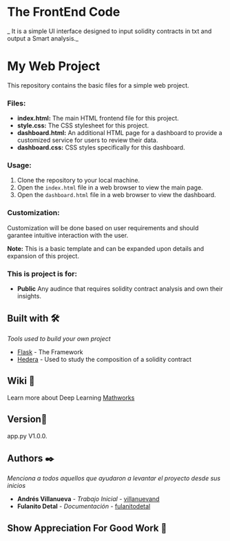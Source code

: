 # The FrontEnd Code

_ It is a simple UI interface designed to input solidity contracts in txt and output a Smart analysis._

# My Web Project

This repository contains the basic files for a simple web project.

### Files:
* **index.html:** The main HTML frontend file for this project.
* **style.css:** The CSS stylesheet for this project.
* **dashboard.html:** An additional HTML page for a dashboard to provide a customized service for users to review their data.
* **dashboard.css:** CSS styles specifically for this dashboard.

### Usage:
1. Clone the repository to your local machine.
2. Open the `index.html` file in a web browser to view the main page.
3. Open the `dashboard.html` file in a web browser to view the dashboard.

### Customization:
Customization will be done based on user requirements and should garantee intuitive interaction with the user.

**Note:** This is a basic template and can be expanded upon details and expansion of this project.

### This is project is for:
* **Public** Any audince that requires solidity contract analysis and own their insights.




## Built with 🛠️

_Tools used to build your own project_

* [Flask](https://flask.palletsprojects.com/en/3.0.x/) - The Framework
* [Hedera](https://hedera.com/learning/smart-contracts/smart-contract-security#:~:text=Smart%20contract%20security%20refers%20to,or%20interacting%20with%20smart%20contracts) - Used to study the composition of a solidity contract


## Wiki 📖

Learn more about Deep Learning [Mathworks](https://www.mathworks.com/discovery/deep-learning.html)

## Version📌

app.py V1.0.0.

## Authors ✒️

_Menciona a todos aquellos que ayudaron a levantar el proyecto desde sus inicios_

* **Andrés Villanueva** - *Trabajo Inicial* - [villanuevand](https://github.com/villanuevand)
* **Fulanito Detal** - *Documentación* - [fulanitodetal](#fulanito-de-tal)



## Show Appreciation For Good Work 🎁
